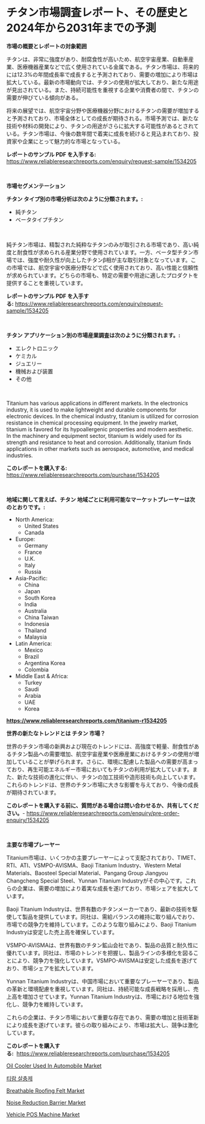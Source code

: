 <p><h1>チタン市場調査レポート、その歴史と2024年から2031年までの予測</h1></p><p><strong>市場の概要とレポートの対象範囲</strong></p>
<p><p>チタンは、非常に強度があり、耐腐食性が高いため、航空宇宙産業、自動車産業、医療機器産業などで広く使用されている金属である。チタン市場は、将来的には12.3%の年間成長率で成長すると予測されており、需要の増加により市場は拡大している。最新の市場動向では、チタンの使用が拡大しており、新たな用途が見出されている。また、持続可能性を重視する企業や消費者の間で、チタンの需要が伸びている傾向がある。</p><p>将来の展望では、航空宇宙分野や医療機器分野におけるチタンの需要が増加すると予測されており、市場全体としての成長が期待される。市場予測では、新たな技術や材料の開発により、チタンの用途がさらに拡大する可能性があるとされている。チタン市場は、今後の数年間で着実に成長を続けると見込まれており、投資家や企業にとって魅力的な市場となっている。</p></p>
<p><strong>レポートのサンプル PDF を入手する:</strong> <a href="https://www.reliableresearchreports.com/enquiry/request-sample/1534205">https://www.reliableresearchreports.com/enquiry/request-sample/1534205</a></p>
<p>&nbsp;</p>
<p><strong>市場セグメンテーション</strong></p>
<p><strong>チタン タイプ別の市場分析は次のように分類されます。:</strong></p>
<p><ul><li>純チタン</li><li>ベータタイプチタン</li></ul></p>
<p>&nbsp;</p>
<p><p>純チタン市場は、精製された純粋なチタンのみが取引される市場であり、高い純度と耐食性が求められる産業分野で使用されています。一方、ベータ型チタン市場では、強度や耐久性が向上したチタンβ相が主な取引対象となっています。この市場では、航空宇宙や医療分野などで広く使用されており、高い性能と信頼性が求められています。どちらの市場も、特定の需要や用途に適したプロダクトを提供することを重視しています。</p></p>
<p><strong>レポートのサンプル PDF を入手する:</strong>&nbsp;<a href="https://www.reliableresearchreports.com/enquiry/request-sample/1534205">https://www.reliableresearchreports.com/enquiry/request-sample/1534205</a></p>
<p>&nbsp;</p>
<p><strong> チタン アプリケーション別の市場産業調査は次のように分類されます。:</strong></p>
<p><ul><li>エレクトロニック</li><li>ケミカル</li><li>ジュエリー</li><li>機械および装置</li><li>その他</li></ul></p>
<p>&nbsp;</p>
<p><p>Titanium has various applications in different markets. In the electronics industry, it is used to make lightweight and durable components for electronic devices. In the chemical industry, titanium is utilized for corrosion resistance in chemical processing equipment. In the jewelry market, titanium is favored for its hypoallergenic properties and modern aesthetic. In the machinery and equipment sector, titanium is widely used for its strength and resistance to heat and corrosion. Additionally, titanium finds applications in other markets such as aerospace, automotive, and medical industries.</p></p>
<p><strong>このレポートを購入する:</strong>&nbsp; <a href="https://www.reliableresearchreports.com/purchase/1534205">https://www.reliableresearchreports.com/purchase/1534205</a></p>
<p>&nbsp;</p>
<p><strong>地域に関して言えば、チタン 地域ごとに利用可能なマーケットプレーヤーは次のとおりです。:</strong></p>
<p><ul>
    <li>
        North America:
        <ul>
            <li>United States</li>
            <li>Canada</li>
        </ul>
    </li>
    <li>
        Europe:
        <ul>
            <li>Germany</li>
            <li>France</li>
            <li>U.K.</li>
            <li>Italy</li>
            <li>Russia</li>
        </ul>
    </li>
    <li>
        Asia-Pacific:
        <ul>
            <li>China</li>
            <li>Japan</li>
            <li>South Korea</li>
            <li>India</li>
            <li>Australia</li>
            <li>China Taiwan</li>
            <li>Indonesia</li>
            <li>Thailand</li>
            <li>Malaysia</li>
        </ul>
    </li>
    <li>
        Latin America:
        <ul>
            <li>Mexico</li>
            <li>Brazil</li>
            <li>Argentina Korea</li>
            <li>Colombia</li>
        </ul>
    </li>
    <li>
        Middle East & Africa:
        <ul>
            <li>Turkey</li>
            <li>Saudi</li>
            <li>Arabia</li>
            <li>UAE</li>
            <li>Korea</li>
        </ul>
    </li>
    </ul></p>
<p><strong><a href="https://www.reliableresearchreports.com/titanium-r1534205">https://www.reliableresearchreports.com/titanium-r1534205</a></strong>&nbsp;</p>
<p><strong>世界の新たなトレンドとは チタン 市場？</strong></p>
<p><p>世界のチタン市場の新興および現在のトレンドには、高強度で軽量、耐食性があるチタン製品への需要増加、航空宇宙産業や医療産業におけるチタンの使用が増加していることが挙げられます。さらに、環境に配慮した製品への需要が高まっており、再生可能エネルギー市場においてもチタンの利用が拡大しています。また、新たな技術の進化に伴い、チタンの加工技術や造形技術も向上しています。これらのトレンドは、世界のチタン市場に大きな影響を与えており、今後の成長が期待されています。</p></p>
<p><strong>このレポートを購入する前に、質問がある場合は問い合わせるか、共有してください。</strong>- <a href="https://www.reliableresearchreports.com/enquiry/pre-order-enquiry/1534205">https://www.reliableresearchreports.com/enquiry/pre-order-enquiry/1534205</a></p>
<p>&nbsp;</p>
<p><strong>主要な市場プレーヤー</strong></p>
<p><p>Titanium市場は、いくつかの主要プレーヤーによって支配されており、TIMET、RTI、ATI、VSMPO-AVISMA、Baoji Titanium Industry、Western Metal Materials、Baosteel Special Material、Pangang Group Jiangyou Changcheng Special Steel、Yunnan Titanium Industryがその中心です。これらの企業は、需要の増加により着実な成長を遂げており、市場シェアを拡大しています。</p><p>Baoji Titanium Industryは、世界有数のチタンメーカーであり、最新の技術を駆使して製品を提供しています。同社は、需給バランスの維持に取り組んでおり、市場での競争力を維持しています。このような取り組みにより、Baoji Titanium Industryは安定した売上高を確保しています。</p><p>VSMPO-AVISMAは、世界有数のチタン鉱山会社であり、製品の品質と耐久性に優れています。同社は、市場のトレンドを把握し、製品ラインの多様化を図ることにより、競争力を強化しています。VSMPO-AVISMAは安定した成長を遂げており、市場シェアを拡大しています。</p><p>Yunnan Titanium Industryは、中国市場において重要なプレーヤーであり、製品の革新と環境配慮を重視しています。同社は、持続可能な成長戦略を採用し、売上高を増加させています。Yunnan Titanium Industryは、市場における地位を強化し、競争力を維持しています。</p><p>これらの企業は、チタン市場において重要な存在であり、需要の増加と技術革新により成長を遂げています。彼らの取り組みにより、市場は拡大し、競争は激化しています。</p></p>
<p><strong>このレポートを購入する:</strong>&nbsp;&nbsp;<a href="https://www.reliableresearchreports.com/purchase/1534205">https://www.reliableresearchreports.com/purchase/1534205</a></p>
<p><p><a href="https://issuu.com/reportprime-2/docs/oil-cooler-used-in-automobile-market-size-2030.ppt">Oil Cooler Used In Automobile Market</a></p><p><a href="https://medium.com/@cierrahayes645/%ED%8B%B0%EB%9E%8C-%EB%86%8D%EC%95%BD-%EC%8B%9C%EC%9E%A5-%EC%9D%B8%EC%82%AC%EC%9D%B4%ED%8A%B8-%EC%8B%9C%EC%9E%A5-%EB%8F%99%ED%96%A5-%EC%84%B1%EC%9E%A5-2024%EB%85%84%EB%B6%80%ED%84%B0-2031%EB%85%84%EA%B9%8C%EC%A7%80-%EC%98%88%EC%B8%A1-6258b8653874">티람 살충제</a></p><p><a href="https://spotless-saver-8fd.notion.site/Breathable-Roofing-Felt-Market-Size-Reflecting-a-Forecast-Till-2031-Market-By-Type-By-Application--57ab68b1a0fa49bca85f36a908765d4c">Breathable Roofing Felt Market</a></p><p><a href="https://view.publitas.com/reportprime-1/noise-reduction-barrier-market-furnish-information-about-market-size-market-share-market-dynamics-and-projections-spanning-from-2024-to-2031/">Noise Reduction Barrier Market</a></p><p><a href="https://issuu.com/reportprime-2/docs/vehicle-pos-machine-market-size-2030.pptx">Vehicle POS Machine Market</a></p></p>